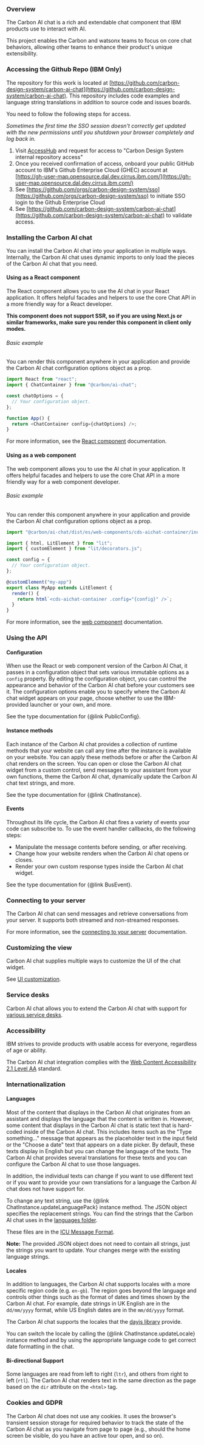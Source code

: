 ### Overview

The Carbon AI chat is a rich and extendable chat component that IBM products use to interact with AI.

This project enables the Carbon and watsonx teams to focus on core chat behaviors, allowing other teams to enhance their product's unique extensibility.

### Accessing the Github Repo (IBM Only)

The repository for this work is located at [https://github.com/carbon-design-system/carbon-ai-chat](https://github.com/carbon-design-system/carbon-ai-chat). This repository includes code examples and language string translations in addition to source code and issues boards.

You need to follow the following steps for access.

_Sometimes the first time the SSO session doesn't correctly get updated with the new permissions until you shutdown your browser completely and log back in._

1. Visit [AccessHub](https://ibm-support.saviyntcloud.com/ECMv6/request/requestHome) and request for access to "Carbon Design System internal repository access"
2. Once you received confirmation of access, onboard your public GitHub account to IBM's Github Enterprise Cloud (GHEC) account at [https://gh-user-map.opensource.dal.dev.cirrus.ibm.com/](https://gh-user-map.opensource.dal.dev.cirrus.ibm.com/)
3. See [https://github.com/orgs/carbon-design-system/sso](https://github.com/orgs/carbon-design-system/sso) to initiate SSO login to the Github Enterprise Cloud
4. See [https://github.com/carbon-design-system/carbon-ai-chat](https://github.com/carbon-design-system/carbon-ai-chat) to validate access.

### Installing the Carbon AI chat

You can install the Carbon AI chat into your application in multiple ways. Internally, the Carbon AI chat uses dynamic imports to only load the pieces of the Carbon AI chat that you need.

#### Using as a React component

The React component allows you to use the AI chat in your React application. It offers helpful facades and helpers to use the core Chat API in a more friendly way for a React developer.

**This component does not support SSR, so if you are using Next.js or similar frameworks, make sure you render this component in client only modes.**

###### Basic example

You can render this component anywhere in your application and provide the Carbon AI chat configuration options object as a prop.

```javascript
import React from "react";
import { ChatContainer } from "@carbon/ai-chat";

const chatOptions = {
  // Your configuration object.
};

function App() {
  return <ChatContainer config={chatOptions} />;
}
```

For more information, see the [React component](React.md) documentation.

#### Using as a web component

The web component allows you to use the AI chat in your application. It offers helpful facades and helpers to use the core Chat API in a more friendly way for a web component developer.

###### Basic example

You can render this component anywhere in your application and provide the Carbon AI chat configuration options object as a prop.

```typescript
import "@carbon/ai-chat/dist/es/web-components/cds-aichat-container/index.js";

import { html, LitElement } from "lit";
import { customElement } from "lit/decorators.js";

const config = {
  // Your configuration object.
};

@customElement("my-app")
export class MyApp extends LitElement {
  render() {
    return html`<cds-aichat-container .config="{config}" />`;
  }
}
```

For more information, see the [web component](WebComponent.md) documentation.

### Using the API

#### Configuration

When use the React or web component version of the Carbon AI Chat, it passes in a configuration object that sets various immutable options as a `config` property. By editing the configuration object, you can control the appearance and behavior of the Carbon AI chat before your customers see it. The configuration options enable you to specify where the Carbon AI chat widget appears on your page, choose whether to use the IBM-provided launcher or your own, and more.

See the type documentation for {@link PublicConfig}.

#### Instance methods

Each instance of the Carbon AI chat provides a collection of runtime methods that your website can call any time after the instance is available on your website. You can apply these methods before or after the Carbon AI chat renders on the screen. You can open or close the Carbon AI chat widget from a custom control, send messages to your assistant from your own functions, theme the Carbon AI chat, dynamically update the Carbon AI chat text strings, and more.

See the type documentation for {@link ChatInstance}.

#### Events

Throughout its life cycle, the Carbon AI chat fires a variety of events your code can subscribe to. To use the event handler callbacks, do the following steps:

- Manipulate the message contents before sending, or after receiving.
- Change how your website renders when the Carbon AI chat opens or closes.
- Render your own custom response types inside the Carbon AI chat widget.

See the type documentation for {@link BusEvent}.

### Connecting to your server

The Carbon AI chat can send messages and retrieve conversations from your server. It supports both streamed and non-streamed responses.

For more information, see the [connecting to your server](CustomServer.md) documentation.

### Customizing the view

Carbon AI chat supplies multiple ways to customize the UI of the chat widget.

See [UI customization](Customization.md).

### Service desks

Carbon AI chat allows you to extend the Carbon AI chat with support for [various service desks](CustomServiceDesks.md).

### Accessibility

IBM strives to provide products with usable access for everyone, regardless of age or ability.

The Carbon AI chat integration complies with the [Web Content Accessibility 2.1 Level AA](https://www.w3.org/WAI/standards-guidelines/wcag/new-in-21/) standard.

### Internationalization

#### Languages

Most of the content that displays in the Carbon AI chat originates from an assistant and displays the language that the content is written in. However, some content that displays in the Carbon AI chat is static text that is hard-coded inside of the Carbon AI chat. This includes items such as the "Type something..." message that appears as the placeholder text in the input field or the "Choose a date" text that appears on a date picker. By default, these texts display in English but you can change the language of the texts. The Carbon AI chat provides several translations for these texts and you can configure the Carbon AI chat to use those languages.

In addition, the individual texts can change if you want to use different text or if you want to provide your own translations for a language the Carbon AI chat does not have support for.

To change any text string, use the {@link ChatInstance.updateLanguagePack} instance method. The JSON object specifies the replacement strings. You can find the strings that the Carbon AI chat uses in the [languages folder](https://github.com/carbon-design-system/carbon-ai-chat/tree/main/packages/ai-chat/src/languages).

These files are in the [ICU Message Format](http://userguide.icu-project.org/formatparse/messages).

**Note:** The provided JSON object does not need to contain all strings, just the strings you want to update. Your changes merge with the existing language strings.

#### Locales

In addition to languages, the Carbon AI chat supports locales with a more specific region code (e.g. `en-gb`). The region goes beyond the language and controls other things such as the format of dates and times shown by the Carbon AI chat. For example, date strings in UK English are in the `dd/mm/yyyy` format, while US English dates are in the `mm/dd/yyyy` format.

The Carbon AI chat supports the locales that the [dayjs library](https://github.com/iamkun/dayjs/tree/dev/src/locale) provide.

You can switch the locale by calling the {@link ChatInstance.updateLocale} instance method and by using the appropriate language code to get correct date formatting in the chat.

#### Bi-directional Support

Some languages are read from left to right (`ltr`), and others from right to left (`rtl`). The Carbon AI chat renders text in the same direction as the page based on the `dir` attribute on the `<html>` tag.

### Cookies and GDPR

The Carbon AI chat does not use any cookies. It uses the browser's transient session storage for required behavior to track the state of the Carbon AI chat as you navigate from page to page (e.g., should the home screen be visible, do you have an active tour open, and so on).
